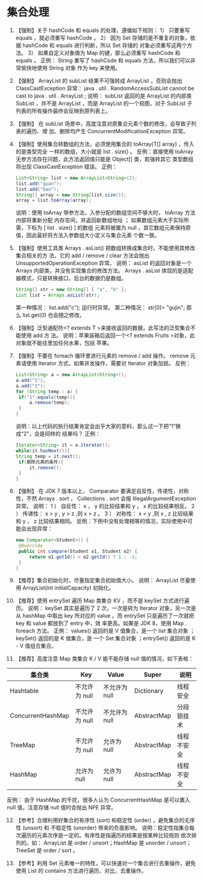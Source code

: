 # 集合处理

1. 【强制】关于 hashCode 和 equals 的处理，遵循如下规则：
   1） 只要重写 equals ，就必须重写 hashCode 。
   2） 因为 Set 存储的是不重复的对象，依据 hashCode 和 equals 进行判断，所以 Set 存储的
   对象必须重写这两个方法。
   3） 如果自定义对象做为 Map 的键，那么必须重写 hashCode 和 equals 。
   正例： String 重写了 hashCode 和 equals 方法，所以我们可以非常愉快地使用 String 对象
   作为 key 来使用。

2. 【强制】  ArrayList 的 subList 结果不可强转成 ArrayList ，否则会抛出 ClassCastException
   异常： java . util . RandomAccessSubList cannot be cast to java . util . ArrayList ;
   说明： subList 返回的是  ArrayList 的内部类  SubList ，并不是  ArrayList ，而是
   ArrayList 的一个视图，对于 SubList 子列表的所有操作最终会反映到原列表上。

3. 【强制】 在 subList 场景中，高度注意对原集合元素个数的修改，会导致子列表的遍历、增
   加、删除均产生 ConcurrentModificationException 异常。

4. 【强制】使用集合转数组的方法，必须使用集合的 toArray(T[] array) ，传入的是类型完全
   一样的数组，大小就是 list . size() 。
   反例：直接使用 toArray 无参方法存在问题，此方法返回值只能是 Object[] 类，若强转其它
   类型数组将出现 ClassCastException 错误。
   正例：

   ``` java
   List<String> list = new ArrayList<String>(2);
   list.add("guan");
   list.add("bao");
   String[] array = new String[list.size()];
   array = list.toArray(array);
   ```

   说明：使用 toArray 带参方法，入参分配的数组空间不够大时， toArray 方法内部将重新分配
   内存空间，并返回新数组地址 ； 如果数组元素大于实际所需，下标为 [ list . size() ] 的数组
   元素将被置为 null ，其它数组元素保持原值，因此最好将方法入参数组大小定义与集合元素
   个数一致。

5. 【强制】使用工具类 Arrays . asList() 把数组转换成集合时，不能使用其修改集合相关的方
   法，它的 add / remove / clear 方法会抛出 UnsupportedOperationException 异常。
   说明： asList 的返回对象是一个 Arrays 内部类，并没有实现集合的修改方法。 Arrays . asList
   体现的是适配器模式，只是转换接口，后台的数据仍是数组。

   ``` java
   String[] str = new String[] { "a", "b" };
   List list = Arrays.asList(str);
   ```

   第一种情况： list.add("c");  运行时异常。
   第二种情况： str[0]= "gujin"; 那么 list.get(0) 也会随之修改。

6. 【强制】泛型通配符<?  extends T >来接收返回的数据，此写法的泛型集合不能使用 add 方
   法。
   说明：苹果装箱后返回一个<?  extends Fruits >对象，此对象就不能往里加任何水果，包括
   苹果。

7. 【强制】不要在 foreach 循环里进行元素的 remove / add 操作。 remove 元素请使用 Iterator
   方式，如果并发操作，需要对 Iterator 对象加锁。
   反例：

   ``` java
   List<String> a = new ArrayList<String>();
   a.add("1");
   a.add("2");
   for (String temp : a) {
   	if("1".equals(temp)){
   		a.remove(temp);
   	}
   }
   ```

   说明：以上代码的执行结果肯定会出乎大家的意料，那么试一下把“1”换成“2”，会是同样的
   结果吗？
   正例：

   ``` java
   Iterator<String> it = a.iterator();
   while(it.hasNext()){
   String temp = it.next();
   	if(删除元素的条件){
   		it.remove();
   	}
   }
   ```

8. 【强制】 在 JDK 7 版本以上， Comparator 要满足自反性，传递性，对称性，不然 Arrays . sort ，
   Collections . sort 会报 IllegalArgumentException 异常。
   说明：
   1 ） 自反性： x ， y 的比较结果和 y ， x 的比较结果相反。
   2 ） 传递性： x > y , y > z ,则 x > z 。
   3 ） 对称性： x = y ,则 x , z 比较结果和 y ， z 比较结果相同。
   反例：下例中没有处理相等的情况，实际使用中可能会出现异常：

   ``` java
   new Comparator<Student>() {
   	@Override
   	public int compare(Student o1, Student o2) {
   		return o1.getId() > o2.getId() ? 1 : -1;
   	}
   }
   ```

9. 【推荐】集合初始化时，尽量指定集合初始值大小。
   说明： ArrayList 尽量使用 ArrayList(int initialCapacity) 初始化。

10. 【推荐】使用 entrySet 遍历 Map 类集合 KV ，而不是 keySet 方式进行遍历。
   说明： keySet 其实是遍历了 2 次，一次是转为 Iterator 对象，另一次是从 hashMap 中取出
   key 所对应的 value 。而 entrySet 只是遍历了一次就把 key 和 value 都放到了 entry 中，效
   率更高。如果是 JDK 8，使用 Map . foreach 方法。
   正例： values() 返回的是 V 值集合，是一个 list 集合对象 ；keySet() 返回的是 K 值集合，是
   一个 Set 集合对象 ；entrySet() 返回的是 K - V 值组合集合。

11. 【推荐】高度注意 Map 类集合 K / V 能不能存储 null 值的情况，如下表格：

   | 集合类               | Key       | Value     | Super       | 说明    |
   | ----------------- | --------- | --------- | ----------- | ----- |
   | Hashtable         | 不允许为 null | 不允许为 null | Dictionary  | 线程安全  |
   | ConcurrentHashMap | 不允许为 null | 不允许为 null | AbstractMap | 分段锁技术 |
   | TreeMap           | 不允许为 null | 允许为 null  | AbstractMap | 线程不安全 |
   | HashMap           | 允许为 null  | 允许为 null  | AbstractMap | 线程不安全 |

   反例： 由于 HashMap 的干扰，很多人认为 ConcurrentHashMap 是可以置入 null 值，注意存储
   null 值时会抛出 NPE 异常。

12. 【参考】合理利用好集合的有序性 (sort) 和稳定性 (order) ，避免集合的无序性 (unsort) 和
   不稳定性 (unorder) 带来的负面影响。
   说明：稳定性指集合每次遍历的元素次序是一定的。有序性是指遍历的结果是按某种比较规则
   依次排列的。如： ArrayList 是 order / unsort；HashMap 是 unorder / unsort；TreeSet 是
   order / sort 。

13. 【参考】利用 Set 元素唯一的特性，可以快速对一个集合进行去重操作，避免使用 List 的
   contains 方法进行遍历、对比、去重操作。

